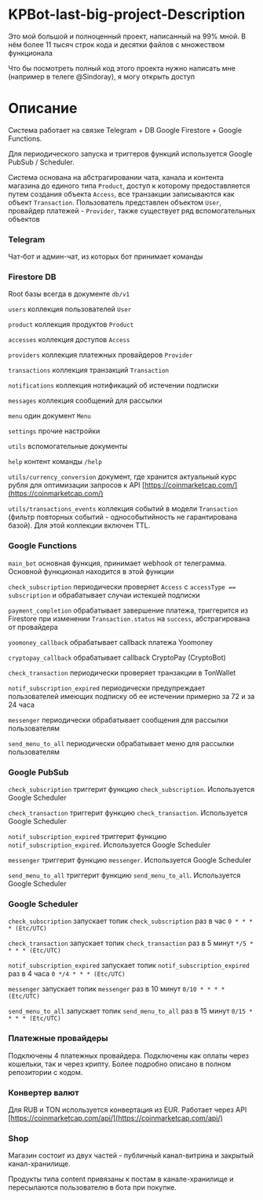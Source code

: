 # KPBot-last-big-project-Description

Это мой большой и полноценный проект, написанный на 99% мной. В нём более 11 тысяч строк кода и десятки файлов с множеством функционала

Что бы посмотреть полный код этого проекта нужно написать мне (например в телеге @Sindoray), я могу открыть доступ




# Описание

Система работает на связке Telegram + DB Google Firestore + Google Funсtions.

Для периодического запуска и триггеров функций используется Google PubSub / Scheduler.

Система основана на абстрагировании чата, канала и контента магазина до единого типа `Product`, доступ к которому предоставляется путем создания объекта `Access`, все транзакции записываются как объект `Transaction`. Пользователь представлен объектом `User`, провайдер платежей - `Provider`, также существует ряд вспомогательных объектов

### Telegram

Чат-бот и админ-чат, из которых бот принимает команды

### Firestore DB

Root базы всегда в документе `db/v1`

`users` коллекция пользователей `User`

`product` коллекция продуктов `Product`

`accesses` коллекция доступов `Access`

`providers` коллекция платежных провайдеров `Provider`

`transactions` коллекция транзакций `Transaction`

`notifications` коллекция нотификаций об истечении подписки

`messages` коллекция сообщений для рассылки

`menu` один документ `Menu`

`settings` прочие настройки

`utils` вспомогательные документы

`help` контент команды `/help`

`utils/currency_conversion` документ, где хранится актуальный курс рубля для оптимизации запросов к API [https://coinmarketcap.com/](https://coinmarketcap.com/)

`utils/transactions_events` коллекция событий в модели `Transaction` (фильтр повторных событий - однособытийность не гарантирована базой). Для этой коллекции включен TTL.

### Google Functions

`main_bot` основная функция, принимает webhook от телеграмма. Основной функционал находится в этой функции

`check_subscription` периодически проверяет `Access` c `accessType == subscription` и обрабатывает случаи истекшей подписки 

`payment_completion` обрабатывает завершение платежа, триггерится из Firestore при изменении `Transaction.status` на `success`, абстрагирована от провайдера

`yoomoney_callback` обрабатывает callback платежа Yoomoney

`cryptopay_callback` обрабатывает callback CryptoPay (CryptoBot)

`check_transaction` периодически проверяет транзакции в TonWallet

`notif_subscription_expired` периодически предупреждает пользователей имеющих подписку об ее истечении примерно за 72 и за 24 часа

`messenger` периодически обрабатывает сообщения для рассылки пользователям

`send_menu_to_all` периодически обрабатывает меню для рассылки пользователям

### Google PubSub

`check_subscription` триггерит функцию `check_subscription`. Используется Google Scheduler

`check_transaction` триггерит функцию `check_transaction`. Используется Google Scheduler

`notif_subscription_expired` триггерит функцию `notif_subscription_expired`. Используется Google Scheduler

`messenger` триггерит функцию `messenger`. Используется Google Scheduler

`send_menu_to_all` триггерит функцию `send_menu_to_all`. Используется Google Scheduler

### Google Scheduler

`check_subscription` запускает топик `check_subscription` раз в час `0 * * * * (Etc/UTC)`

`check_transaction` запускает топик `check_transaction` раз в 5 минут `*/5 * * * * (Etc/UTC)`

`notif_subscription_expired` запускает топик `notif_subscription_expired` раз в 4 часа `0 */4 * * * (Etc/UTC)`

`messenger` запускает топик `messenger` раз в 10 минут `0/10 * * * * (Etc/UTC)`

`send_menu_to_all` запускает топик `send_menu_to_all` раз в 15 минут `0/15 * * * * (Etc/UTC)`

### Платежные провайдеры

Подключены 4 платежных провайдера. Подключены как оплаты через кошельки, так и через крипту. Более подробно описано в полном репозитории с кодом.

### Конвертер валют

Для RUB и TON используется конвертация из EUR. Работает через API [https://coinmarketcap.com/api/](https://coinmarketcap.com/api/)

### Shop

Магазин состоит из двух частей - публичный канал-витрина и закрытый канал-хранилище.

Продукты типа content привязаны к постам в канале-хранилище и пересылаются пользователю в бота при покупке.
